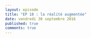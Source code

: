 ```yaml
---
layout: episode
title: "EP 18 : la réalité augmentée"
date: vendredi 30 septembre 2016
published: true
comments: true
---
```

